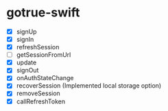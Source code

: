 # gotrue-swift

- [x] signUp
- [x] signIn
- [x] refreshSession
- [ ] getSessionFromUrl
- [x] update
- [x] signOut
- [x] onAuthStateChange
- [x] recoverSession (Implemented local storage option)
- [x] removeSession
- [x] callRefreshToken
